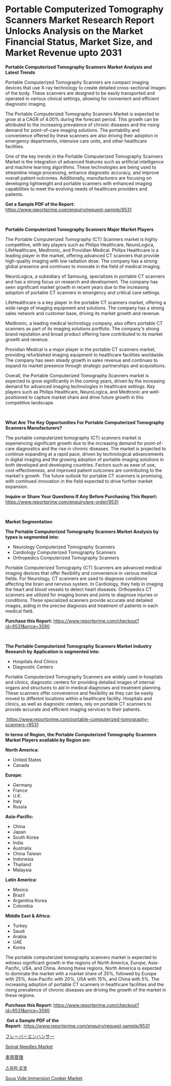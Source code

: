 <p><h1>Portable Computerized Tomography Scanners Market Research Report Unlocks Analysis on the Market Financial Status, Market Size, and Market Revenue upto 2031</h1></p><p><strong>Portable Computerized Tomography Scanners Market Analysis and Latest Trends</strong></p>
<p><p>Portable Computerized Tomography Scanners are compact imaging devices that use X-ray technology to create detailed cross-sectional images of the body. These scanners are designed to be easily transported and operated in various clinical settings, allowing for convenient and efficient diagnostic imaging.</p><p>The Portable Computerized Tomography Scanners Market is expected to grow at a CAGR of 4.00% during the forecast period. This growth can be attributed to the increasing prevalence of chronic diseases and the rising demand for point-of-care imaging solutions. The portability and convenience offered by these scanners are also driving their adoption in emergency departments, intensive care units, and other healthcare facilities.</p><p>One of the key trends in the Portable Computerized Tomography Scanners Market is the integration of advanced features such as artificial intelligence and machine learning algorithms. These technologies are being used to streamline image processing, enhance diagnostic accuracy, and improve overall patient outcomes. Additionally, manufacturers are focusing on developing lightweight and portable scanners with enhanced imaging capabilities to meet the evolving needs of healthcare providers and patients.</p></p>
<p><strong>Get a Sample PDF of the Report:&nbsp;</strong> <a href="https://www.reportprime.com/enquiry/request-sample/9531">https://www.reportprime.com/enquiry/request-sample/9531</a></p>
<p>&nbsp;</p>
<p><strong>Portable Computerized Tomography Scanners Major Market Players</strong></p>
<p><p>The Portable Computerized Tomography (CT) Scanners market is highly competitive, with key players such as Philips Healthcare, NeuroLogica, LifeHealthcare, Medtronic, and Providian Medical. Philips Healthcare is a leading player in the market, offering advanced CT scanners that provide high-quality imaging with low radiation dose. The company has a strong global presence and continues to innovate in the field of medical imaging.</p><p>NeuroLogica, a subsidiary of Samsung, specializes in portable CT scanners and has a strong focus on research and development. The company has seen significant market growth in recent years due to the increasing adoption of portable CT scanners in emergency and critical care settings.</p><p>LifeHealthcare is a key player in the portable CT scanners market, offering a wide range of imaging equipment and solutions. The company has a strong sales network and customer base, driving its market growth and revenue.</p><p>Medtronic, a leading medical technology company, also offers portable CT scanners as part of its imaging solutions portfolio. The company's strong brand reputation and broad product offering have contributed to its market growth and revenue.</p><p>Providian Medical is a major player in the portable CT scanners market, providing refurbished imaging equipment to healthcare facilities worldwide. The company has seen steady growth in sales revenue and continues to expand its market presence through strategic partnerships and acquisitions.</p><p>Overall, the Portable Computerized Tomography Scanners market is expected to grow significantly in the coming years, driven by the increasing demand for advanced imaging technologies in healthcare settings. Key players such as Philips Healthcare, NeuroLogica, and Medtronic are well-positioned to capture market share and drive future growth in this competitive landscape.</p></p>
<p>&nbsp;</p>
<p><strong>What Are The Key Opportunities For Portable Computerized Tomography Scanners Manufacturers?</strong></p>
<p><p>The portable computerized tomography (CT) scanners market is experiencing significant growth due to the increasing demand for point-of-care diagnostics and the rise in chronic diseases. The market is projected to continue expanding at a rapid pace, driven by technological advancements in digital imaging and the growing adoption of portable imaging solutions in both developed and developing countries. Factors such as ease of use, cost-effectiveness, and improved patient outcomes are contributing to the market's growth. The future outlook for portable CT scanners is promising, with continued innovation in the field expected to drive further market expansion.</p></p>
<p><strong>Inquire or Share Your Questions If Any Before Purchasing This Report:</strong> <a href="https://www.reportprime.com/enquiry/pre-order/9531">https://www.reportprime.com/enquiry/pre-order/9531</a></p>
<p>&nbsp;</p>
<p><strong>Market Segmentation</strong></p>
<p><strong>The Portable Computerized Tomography Scanners Market Analysis by types is segmented into:</strong></p>
<p><ul><li>Neurology Computerized Tomography Scanners</li><li>Cardiology Computerized Tomography Scanners</li><li>Orthopedics Computerized Tomography Scanners</li></ul></p>
<p><p>Portable Computerized Tomography (CT) Scanners are advanced medical imaging devices that offer flexibility and convenience in various medical fields. For Neurology, CT scanners are used to diagnose conditions affecting the brain and nervous system. In Cardiology, they help in imaging the heart and blood vessels to detect heart diseases. Orthopedics CT scanners are utilized for imaging bones and joints to diagnose injuries or conditions. These specialized scanners provide accurate and detailed images, aiding in the precise diagnosis and treatment of patients in each medical field.</p></p>
<p><strong>Purchase this Report:&nbsp;</strong><a href="https://www.reportprime.com/checkout?id=9531&price=3590">https://www.reportprime.com/checkout?id=9531&price=3590</a></p>
<p>&nbsp;</p>
<p><strong>The Portable Computerized Tomography Scanners Market Industry Research by Application is segmented into:</strong></p>
<p><ul><li>Hospitals And Clinics</li><li>Diagnostic Centers</li></ul></p>
<p><p>Portable Computerized Tomography Scanners are widely used in hospitals and clinics, diagnostic centers for providing detailed images of internal organs and structures to aid in medical diagnoses and treatment planning. These scanners offer convenience and flexibility as they can be easily moved to different locations within a healthcare facility. Hospitals and clinics, as well as diagnostic centers, rely on portable CT scanners to provide accurate and efficient imaging services to their patients.</p></p>
<p><a href="https://www.reportprime.com/portable-computerized-tomography-scanners-r9531">&nbsp;https://www.reportprime.com/portable-computerized-tomography-scanners-r9531</a></p>
<p><strong>In terms of Region, the Portable Computerized Tomography Scanners Market Players available by Region are:</strong></p>
<p>
    <p> <strong> North America: </strong>
        <ul>
            <li>United States</li>
            <li>Canada</li>
        </ul>
        </p> 
    <p> <strong> Europe: </strong>
        <ul>
            <li>Germany</li>
            <li>France</li>
            <li>U.K.</li>
            <li>Italy</li>
            <li>Russia</li>
        </ul>
        </p> 
    <p> <strong> Asia-Pacific: </strong>
        <ul>
            <li>China</li>
            <li>Japan</li>
            <li>South Korea</li>
            <li>India</li>
            <li>Australia</li>
            <li>China Taiwan</li>
            <li>Indonesia</li>
            <li>Thailand</li>
            <li>Malaysia</li>
        </ul>
        </p> 
    <p> <strong> Latin America: </strong>
        <ul>
            <li>Mexico</li>
            <li>Brazil</li>
            <li>Argentina Korea</li>
            <li>Colombia</li>
        </ul>
        </p> 
    <p> <strong> Middle East & Africa: </strong>
        <ul>
            <li>Turkey</li>
            <li>Saudi</li>
            <li>Arabia</li>
            <li>UAE</li>
            <li>Korea</li>
        </ul>
    </p>
    </p>
<p><p>The portable computerized tomography scanners market is expected to witness significant growth in the regions of North America, Europe, Asia-Pacific, USA, and China. Among these regions, North America is expected to dominate the market with a market share of 35%, followed by Europe with 25%, Asia-Pacific with 20%, USA with 15%, and China with 5%. The increasing adoption of portable CT scanners in healthcare facilities and the rising prevalence of chronic diseases are driving the growth of the market in these regions.</p></p>
<p><strong>Purchase this Report: </strong><a href="https://www.reportprime.com/checkout?id=9531&price=3590">https://www.reportprime.com/checkout?id=9531&price=3590</a></p>
<p>&nbsp;<strong>Get a Sample PDF of the Report:&nbsp;&nbsp;</strong><a href="https://www.reportprime.com/enquiry/request-sample/9531">https://www.reportprime.com/enquiry/request-sample/9531</a></p>
<p><strong></strong></p>
<p><p><a href="https://github.com/vtbvgl20191192/Market-Research-Report-List-2/blob/main/146125578592.md">フレーバーエンハンサー</a></p><p><a href="https://github.com/MyrticeDare2023/Market-Research-Report-List-1/blob/main/spinal-needles-market.md">Spinal Needles Market</a></p><p><a href="https://github.com/laurenreichert/Market-Research-Report-List-1/blob/main/297544978593.md">車両管理</a></p><p><a href="https://github.com/TrevorKruvalis5678/Market-Research-Report-List-1/blob/main/619791673842.md">스위퍼 로봇</a></p><p><a href="https://issuu.com/reportprime-2/docs/sous-vide-immersion-cooker-market-size-2030.pptx">Sous Vide Immersion Cooker Market</a></p></p>